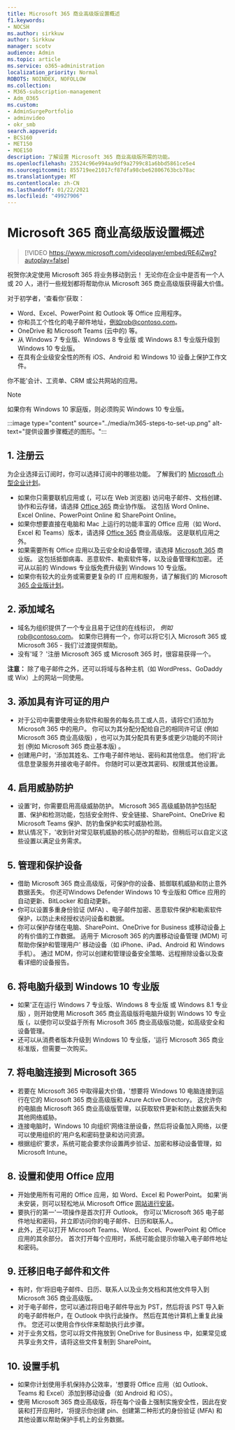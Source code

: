 ```yaml
---
title: Microsoft 365 商业高级版设置概述
f1.keywords:
- NOCSH
ms.author: sirkkuw
author: Sirkkuw
manager: scotv
audience: Admin
ms.topic: article
ms.service: o365-administration
localization_priority: Normal
ROBOTS: NOINDEX, NOFOLLOW
ms.collection:
- M365-subscription-management
- Adm_O365
ms.custom:
- AdminSurgePortfolio
- adminvideo
- okr_smb
search.appverid:
- BCS160
- MET150
- MOE150
description: 了解设置 Microsoft 365 商业高级版所需的功能。
ms.openlocfilehash: 23524c96e994aa9df9a2799c81a6bbd5861ce5e4
ms.sourcegitcommit: 855719ee21017cf87dfa98cbe62806763bcb78ac
ms.translationtype: MT
ms.contentlocale: zh-CN
ms.lasthandoff: 01/22/2021
ms.locfileid: "49927906"
---
```

# <a name="overview-of-microsoft-365-business-premium-setup"></a>Microsoft 365 商业高级版设置概述

> [!VIDEO https://www.microsoft.com/videoplayer/embed/RE4jZwg?autoplay=false]

祝贺你决定使用 Microsoft 365 将业务移动到云！ 无论你在企业中是否有一个人或 20 人，进行一些规划都将帮助你从 Microsoft 365 商业高级版获得最大价值。

对于初学者，&#39;查看你&#39;获取：

- Word、Excel、PowerPoint 和 Outlook 等 Office 应用程序。
- 你和员工个性化的电子邮件地址，例如rob@contoso.com。
- OneDrive 和 Microsoft Teams (云中的) 等。
- 从 Windows 7 专业版、Windows 8 专业版 或 Windows 8.1 专业版升级到 Windows 10 专业版。
- 在具有企业级安全性的所有 iOS、Android 和 Windows 10 设备上保护工作文件。

你不能&#39;会计、工资单、CRM 或公共网站的应用。

> [!NOTE]
> 如果你有 Windows 10 家庭版，则必须购买 Windows 10 专业版。  


:::image type="content" source="../media/m365-steps-to-set-up.png" alt-text="提供设置步骤概述的图形。":::

## <a name="1-sign-up-for-the-cloud"></a>1. 注册云

为企业选择云订阅时，你可以选择订阅中的哪些功能。 了解我们的 [Microsoft 小型企业计划](https://www.microsoft.com/microsoft-365/business?rtc=1)。

- 如果你只需要联机应用或 (，可以在 Web 浏览器) 访问电子邮件、文档创建、协作和云存储，请选择 [Office 365](https://www.microsoft.com/en-us/p/office-365-business-essentials/cfq7ttc0k59v?rtc=1&amp;activetab=pivot:overviewtab) 商业协作版。 这包括 Word Online、Excel Online、PowerPoint Online 和 SharePoint Online。
- 如果你想要直接在电脑和 Mac 上运行的功能丰富的 Office 应用（如 Word、Excel 和 Teams）版本，请选择 [Office 365](https://products.office.com/en-us/business/office-365-business-premium) 商业高级版。 这是联机应用之外。
- 如果需要所有 Office 应用以及云安全和设备管理，请选择 [Microsoft 365](https://www.microsoft.com/microsoft-365/business?rtc=1) 商业版。 这包括抵御病毒、恶意软件、勒索软件等，以及设备管理和加密。 还可从以前的 Windows 专业版免费升级到 Windows 10 专业版。
- 如果你有较大的业务或需要更复杂的 IT 应用和服务，请了解我们的 Microsoft [365 企业版计划](https://www.microsoft.com/microsoft-365/compare-all-microsoft-365-plans)。


## <a name="2-add-a-domain-name"></a>2. 添加域名

- 域名为组织提供了一个专业且易于记住的在线标识， _例如_ rob@contoso.com。 如果你已拥有一个，你可以将它引入 Microsoft 365 或 Microsoft 365 - 我们&#39;过渡提供帮助。
- 没有&#39;域？ &#39;注册 Microsoft 365 或 Microsoft 365 时，很容易获得一个。

**注意：**  除了电子邮件之外，还可以将域与各种主机（如 WordPress、GoDaddy 或 Wix）上的网站一同使用。

## <a name="3-add-users-with-licenses"></a>3. 添加具有许可证的用户

- 对于公司中需要使用业务软件和服务的每名员工或人员，请将它们添加为 Microsoft 365 中的用户。 你可以为其分配分配给自己的相同许可证 (例如 Microsoft 365 商业高级版) ，也可以为其分配具有更多或更少功能的不同计划 (例如 Microsoft 365 商业基本版) 。
- 创建用户时，&#39;添加其姓名、工作电子邮件地址、密码和其他信息。 他们将&#39;此信息登录服务并接收电子邮件。 你随时可以更改其密码、权限或其他设置。


## <a name="4-enable-threat-protection"></a>4. 启用威胁防护

- 设置&#39;时，你需要启用高级威胁防护。 Microsoft 365 高级威胁防护包括配置、保护和检测功能，包括安全附件、安全链接、SharePoint、OneDrive 和 Microsoft Teams 保护、防钓鱼保护和实时威胁检测。
- 默认情况下，&#39;收到针对常见联机威胁的核心防护的帮助，但稍后可以自定义这些设置以满足业务需求。

## <a name="5-manage-and-secure-your-devices"></a>5. 管理和保护设备

- 借助 Microsoft 365 商业高级版，可保护你的设备、抵御联机威胁和防止意外数据丢失。 你还可Windows Defender Windows 10 专业版和 Office 应用的自动更新、BitLocker 和自动更新。
- 你可以设置多重身份验证 (MFA) 、电子邮件加密、恶意软件保护和勒索软件保护，以防止未经授权访问设备和数据。
- 你可以保护存储在电脑、SharePoint、OneDrive for Business 或移动设备上的有价值的工作数据。 适用于 Microsoft 365 的内置移动设备管理 (MDM) 可帮助你保护和管理用户&#39; 移动设备（如 iPhone、iPad、Android 和 Windows 手机）。 通过 MDM，你可以创建和管理设备安全策略、远程擦除设备以及查看详细的设备报告。

## <a name="6-upgrade-your-pcs-to-windows-10-pro"></a>6. 将电脑升级到 Windows 10 专业版

- 如果&#39;正在运行 Windows 7 专业版、Windows 8 专业版 或 Windows 8.1 专业版) ，则开始使用 Microsoft 365 商业高级版将电脑升级到 Windows 10 专业版 (，以便你可以受益于所有 Microsoft 365 商业高级版功能，如高级安全和设备管理。
- 还可以从消费者版本升级到 Windows 10 专业版，&#39;运行 Microsoft 365 商业标准版，但需要一次购买。

## <a name="7-connect-your-pcs-to-microsoft-365"></a>7. 将电脑连接到 Microsoft 365

- 若要在 Microsoft 365 中取得最大价值，&#39;想要将 Windows 10 电脑连接到运行在它的 Microsoft 365 商业高级版和 Azure Active Directory。 这允许你的电脑由 Microsoft 365 商业高级版管理，以获取软件更新和防止数据丢失和其他网络威胁。
- 连接电脑时，Windows 10 向组织&#39;网络注册设备，然后将设备加入网络，以便可以使用组织的&#39;用户名和密码登录和访问资源。
- 根据组织&#39;要求，系统可能会要求你设置两步验证、加密和移动设备管理，如 Microsoft Intune。

## <a name="8-set-up-and-use-office-apps"></a>8. 设置和使用 Office 应用

- 开始使用所有可用的 Office 应用，如 Word、Excel 和 PowerPoint。 如果&#39;尚未安装，则可以轻松地从 Microsoft Office [网站进行安装](https://www.office.com/)。
- 要执行的第一&#39;一项操作是首次打开 Outlook。 你可以&#39;Microsoft 365 电子邮件地址和密码，并立即访问你的电子邮件、日历和联系人。
- 此外，还可以打开 Microsoft Teams、Word、Excel、PowerPoint 和 Office 应用的其余部分。 首次打开每个应用时，系统可能会提示你输入电子邮件地址和密码。

## <a name="9-migrate-old-email-and-files"></a>9. 迁移旧电子邮件和文件

- 有时，你&#39;将旧电子邮件、日历、联系人以及业务文档和其他文件导入到 Microsoft 365 商业高级版。
- 对于电子邮件，您可以通过将旧电子邮件导出为 PST，然后将该 PST 导入新的电子邮件帐户，在 Outlook 中执行此操作。 然后在其他计算机上重复此操作。 您还可以使用合作伙伴来帮助执行此步骤。
- 对于业务文档，您可以将文件拖放到 OneDrive for Business 中，如果常见或共享业务文件，请将这些文件复制到 SharePoint。

## <a name="10-set-up-your-phones"></a>10. 设置手机

- 如果你计划使用手机保持办公效率，&#39;想要将 Office 应用（如 Outlook、Teams 和 Excel）添加到移动设备（如 Android 和 iOS）。
- 使用 Microsoft 365 商业高级版，将在每个设备上强制实施安全性，因此在安装和打开应用时，&#39;将提示你创建 pin、创建第二种形式的身份验证 (MFA) 和其他设置以帮助保护手机上的业务数据。